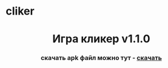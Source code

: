# cliker
<h1 align="center">Игра кликер v1.1.0</h1>
<h3 align="center">скачать apk файл можно тут - <a href="https://">скачать</a></h3>

